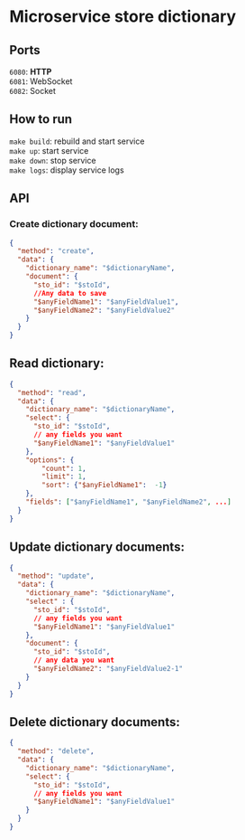# Microservice store dictionary 

## Ports
`6080`: **HTTP**  
`6081`: WebSocket   
`6082`: Socket

## How to run
`make build`: rebuild and start service  
`make up`: start service  
`make down`: stop service  
`make logs`: display service logs

## API
### Create dictionary document:
```json lines
{
  "method": "create",
  "data": {
    "dictionary_name": "$dictionaryName", 
    "document": {
      "sto_id": "$stoId",
      //Any data to save
      "$anyFieldName1": "$anyFieldValue1",
      "$anyFieldName2": "$anyFieldValue2"
    }
  }
}
```

## Read dictionary:
```json lines
{
  "method": "read",
  "data": {
    "dictionary_name": "$dictionaryName",
    "select": {
      "sto_id": "$stoId",
      // any fields you want
      "$anyFieldName1": "$anyFieldValue1"
    },
    "options": {
        "count": 1,
        "limit": 1,
        "sort": {"$anyFieldName1":  -1}
    },
    "fields": ["$anyFieldName1", "$anyFieldName2", ...] 
  }
}
```

## Update dictionary documents:
```json lines
{
  "method": "update",
  "data": {
    "dictionary_name": "$dictionaryName",
    "select" : {
      "sto_id": "$stoId",
      // any fields you want
      "$anyFieldName1": "$anyFieldValue1"
    },
    "document": {
      "sto_id": "$stoId",
      // any data you want
      "$anyFieldName2": "$anyFieldValue2-1"
    }
  }
}
```

## Delete dictionary documents:
```json lines
{
  "method": "delete",
  "data": {
    "dictionary_name": "$dictionaryName",
    "select": {
      "sto_id": "$stoId",
      // any fields you want
      "$anyFieldName1": "$anyFieldValue1"
    }
  }
}
```